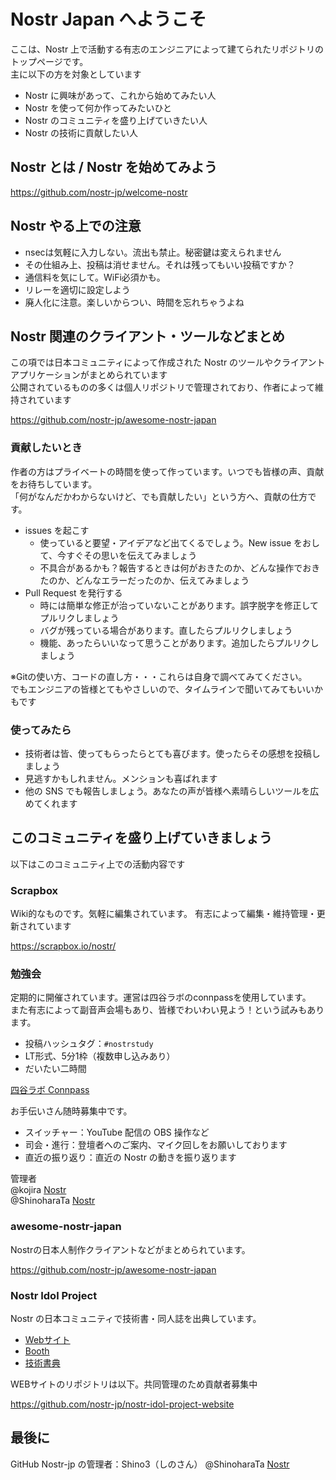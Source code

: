 # Nostr Japan へようこそ

ここは、Nostr 上で活動する有志のエンジニアによって建てられたリポジトリのトップページです。  
主に以下の方を対象としています

- Nostr に興味があって、これから始めてみたい人
- Nostr を使って何か作ってみたいひと
- Nostr のコミュニティを盛り上げていきたい人
- Nostr の技術に貢献したい人

## Nostr とは / Nostr を始めてみよう

https://github.com/nostr-jp/welcome-nostr

## Nostr やる上での注意

- nsecは気軽に入力しない。流出も禁止。秘密鍵は変えられません
- その仕組み上、投稿は消せません。それは残ってもいい投稿ですか？
- 通信料を気にして。WiFi必須かも。
- リレーを適切に設定しよう
- 廃人化に注意。楽しいからつい、時間を忘れちゃうよね

## Nostr 関連のクライアント・ツールなどまとめ

この項では日本コミュニティによって作成された Nostr のツールやクライアントアプリケーションがまとめられています  
公開されているものの多くは個人リポジトリで管理されており、作者によって維持されています  

https://github.com/nostr-jp/awesome-nostr-japan

### 貢献したいとき

作者の方はプライベートの時間を使って作っています。いつでも皆様の声、貢献をお待ちしています。  
「何がなんだかわからないけど、でも貢献したい」という方へ、貢献の仕方です。

- issues を起こす
  - 使っていると要望・アイデアなど出てくるでしょう。New issue をおして、今すぐその思いを伝えてみましょう
  - 不具合があるかも？報告するときは何がおきたのか、どんな操作でおきたのか、どんなエラーだったのか、伝えてみましょう
- Pull Request を発行する
  - 時には簡単な修正が治っていないことがあります。誤字脱字を修正してプルリクしましょう
  - バグが残っている場合があります。直したらプルリクしましょう
  - 機能、あったらいいなって思うことがあります。追加したらプルリクしましょう

※Gitの使い方、コードの直し方・・・これらは自身で調べてみてください。  
でもエンジニアの皆様とてもやさしいので、タイムラインで聞いてみてもいいかもです

### 使ってみたら

- 技術者は皆、使ってもらったらとても喜びます。使ったらその感想を投稿しましょう
- 見逃すかもしれません。メンションも喜ばれます
- 他の SNS でも報告しましょう。あなたの声が皆様へ素晴らしいツールを広めてくれます

## このコミュニティを盛り上げていきましょう

以下はこのコミュニティ上での活動内容です

### Scrapbox

Wiki的なものです。気軽に編集されています。
有志によって編集・維持管理・更新されています

https://scrapbox.io/nostr/

### 勉強会

定期的に開催されています。運営は四谷ラボのconnpassを使用しています。  
また有志によって副音声会場もあり、皆様でわいわい見よう！という試みもあります。

- 投稿ハッシュタグ：`#nostrstudy`
- LT形式、5分1枠（複数申し込みあり）
- だいたい二時間

[四谷ラボ Connpass](https://428lab.connpass.com/)

お手伝いさん随時募集中です。

- スイッチャー：YouTube 配信の OBS 操作など
- 司会・進行：登壇者へのご案内、マイク回しをお願いしております
- 直近の振り返り：直近の Nostr の動きを振り返ります

管理者  
@kojira [Nostr](https://nostx.shino3.net/npub1k0jrarx8um0lyw3nmysn50539ky4k8p7gfgzgrsvn8d7lccx3d0s38dczd)  
@ShinoharaTa [Nostr](https://nostx.shino3.net/npub1l60d6h2uvdwa9yq0r7r2suhgrnsadcst6nsx2j03xwhxhu2cjyascejxe5)

### awesome-nostr-japan

Nostrの日本人制作クライアントなどがまとめられています。

https://github.com/nostr-jp/awesome-nostr-japan

### Nostr Idol Project

Nostr の日本コミュニティで技術書・同人誌を出典しています。

- [Webサイト](https://nip-book.nostr-jp.org/?github=true)
- [Booth](https://nostr-jp.booth.pm/?github=true)
- [技術書典](https://techbookfest.org/organization/nn7eXA7P7yENck0ep3PPBc)

WEBサイトのリポジトリは以下。共同管理のため貢献者募集中

https://github.com/nostr-jp/nostr-idol-project-website

## 最後に

GitHub Nostr-jp の管理者：Shino3（しのさん）
@ShinoharaTa [Nostr](https://nostx.shino3.net/npub1l60d6h2uvdwa9yq0r7r2suhgrnsadcst6nsx2j03xwhxhu2cjyascejxe5)

